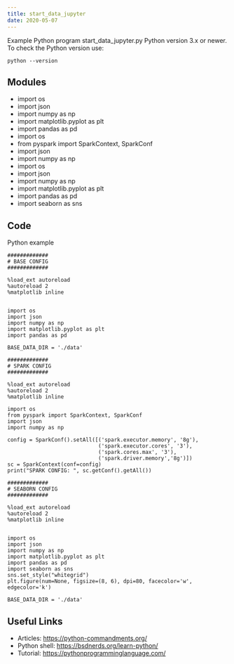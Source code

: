 ```yaml
---
title: start_data_jupyter
date: 2020-05-07
---
```

Example Python program start_data_jupyter.py
Python version 3.x or newer.
To check the Python version use:

    python --version

## Modules

* import os
* import json
* import numpy as np
* import matplotlib.pyplot as plt
* import pandas as pd
* import os
* from pyspark import SparkContext, SparkConf
* import json
* import numpy as np
* import os
* import json
* import numpy as np
* import matplotlib.pyplot as plt
* import pandas as pd
* import seaborn as sns

## Code

Python example

    #############
    # BASE CONFIG
    #############
    
    %load_ext autoreload
    %autoreload 2
    %matplotlib inline
    
    
    import os
    import json
    import numpy as np
    import matplotlib.pyplot as plt
    import pandas as pd
    
    BASE_DATA_DIR = './data'
    
    #############
    # SPARK CONFIG
    #############
    
    %load_ext autoreload
    %autoreload 2
    %matplotlib inline
    
    import os
    from pyspark import SparkContext, SparkConf
    import json
    import numpy as np
    
    config = SparkConf().setAll([('spark.executor.memory', '8g'), 
                                 ('spark.executor.cores', '3'), 
                                 ('spark.cores.max', '3'), 
                                 ('spark.driver.memory','8g')])
    sc = SparkContext(conf=config)
    print("SPARK CONFIG: ", sc.getConf().getAll())
    
    #############
    # SEABORN CONFIG
    #############
    
    %load_ext autoreload
    %autoreload 2
    %matplotlib inline
    
    
    import os
    import json
    import numpy as np
    import matplotlib.pyplot as plt
    import pandas as pd
    import seaborn as sns
    sns.set_style("whitegrid")
    plt.figure(num=None, figsize=(8, 6), dpi=80, facecolor='w', edgecolor='k')
    
    BASE_DATA_DIR = './data'
    
    
    
    

## Useful Links

- Articles: https://python-commandments.org/
- Python shell: https://bsdnerds.org/learn-python/
- Tutorial: https://pythonprogramminglanguage.com/
